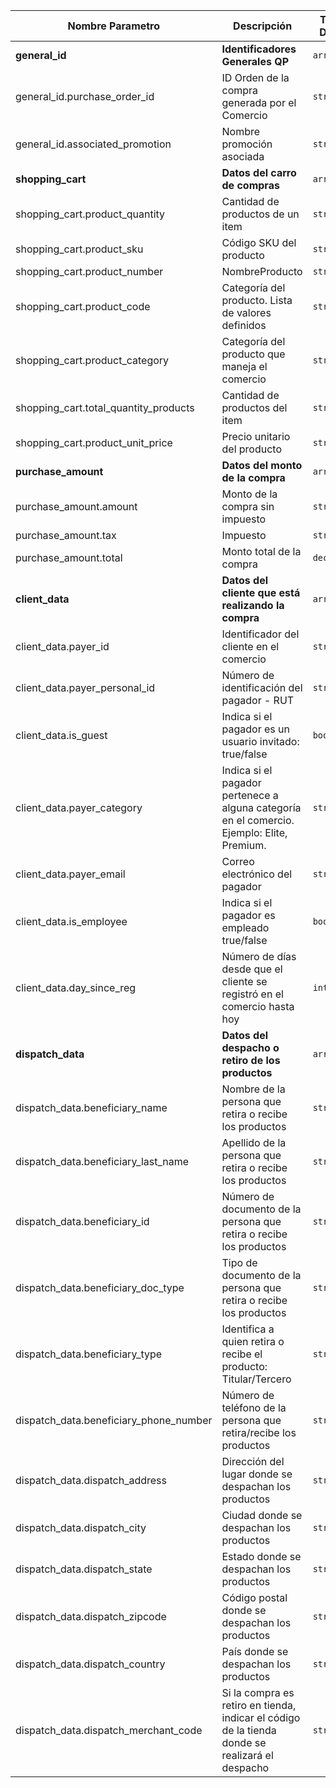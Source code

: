 |Nombre Parametro                |Descripción                                                                                 |Tipo Dato|
| ----                           | ----                                                                                       |----     |
|**general_id**                   |**Identificadores Generales QP**                                                            |`array`  |
|general_id.purchase_order_id                 |ID Orden de la compra generada por el Comercio                                              |`string` |
|general_id.associated_promotion             |Nombre promoción asociada                                                                   |`string` |
|**shopping_cart**                |**Datos del carro de compras**                                                              |`array`  |
|shopping_cart.product_quantity                |Cantidad de productos de un item                                                            |`string` |
|shopping_cart.product_sku                     |Código SKU del producto                                                                     |`string` |
|shopping_cart.product_number             |NombreProducto                                                                              |`string` |
|shopping_cart.product_code                  |Categoría del producto. Lista de valores definidos                                          |`string` |
|shopping_cart.product_category               |Categoría del producto que maneja el comercio                                               |`string` |
|shopping_cart.total_quantity_products          |Cantidad de productos del item                                                              |`string` |
|shopping_cart.product_unit_price          |Precio unitario del producto                                                                |`string` |
|**purchase_amount**              |**Datos del monto de la compra**                                                            |`array`  |
|purchase_amount.amount                          |Monto de la compra sin impuesto                                                             |`string` |
|purchase_amount.tax                             |Impuesto                                                                                    |`string` |
|purchase_amount.total                           |Monto total de la compra                                                                    |`decimal`|
|**client_data**                  |**Datos del cliente que está realizando la compra**                                         |`array`  |
|client_data.payer_id                       |Identificador del cliente en el comercio                                                    |`string` |
|client_data.payer_personal_id                 |Número de identificación del pagador - RUT                                                  |`string` |
|client_data.is_guest                         |Indica si el pagador es un usuario invitado: true/false                                     |`boolean`|
|client_data.payer_category                   |Indica si el pagador pertenece a alguna categoría en el comercio. Ejemplo: Elite, Premium.  |`string` |
|client_data.payer_email                       |Correo electrónico del pagador                                                              |`string` |
|client_data.is_employee                      |Indica si el pagador es empleado true/false                                                 |`boolean`|
|client_data.day_since_reg                     |Número de días desde que el cliente se registró en el comercio hasta hoy                    |`int`    |
|**dispatch_data**                |**Datos del despacho o retiro de los productos**                                            |`array`  |
|dispatch_data.beneficiary_name                 |Nombre de la persona que retira o recibe los productos                                      |`string` |
|dispatch_data.beneficiary_last_name             |Apellido de la persona que retira o recibe los productos                                        |`string` |
|dispatch_data.beneficiary_id                   |Número de documento de la persona que retira o recibe los productos                             |`string` |
|dispatch_data.beneficiary_doc_type              |Tipo de documento de la persona que retira o recibe los productos                               |`string` |
|dispatch_data.beneficiary_type                |Identifica a quien retira o recibe el producto: Titular/Tercero                                 |`string` |
|dispatch_data.beneficiary_phone_number             |Número de teléfono de la persona que retira/recibe los productos                                |`string` |
|dispatch_data.dispatch_address                 |Dirección del lugar donde se despachan los productos                                            |`string` |
|dispatch_data.dispatch_city                    |Ciudad donde se despachan los productos                                                         |`string` |
|dispatch_data.dispatch_state                   |Estado donde se despachan los productos                                                         |`string` |
|dispatch_data.dispatch_zipcode                  |Código postal donde se despachan los productos                                                  |`string` |
|dispatch_data.dispatch_country                 |País donde se despachan los productos                                                           |`string` |
|dispatch_data.dispatch_merchant_code            |Si la compra es retiro en tienda, indicar el código de la tienda donde se realizará el despacho |`string` |
